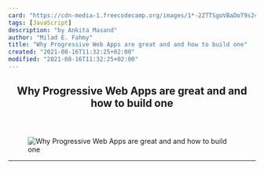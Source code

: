 ```yaml
---
card: "https://cdn-media-1.freecodecamp.org/images/1*-2ZTTSgoVBaDoT9s24Bhxg.jpeg"
tags: [JavaScript]
description: "by Ankita Masand"
author: "Milad E. Fahmy"
title: "Why Progressive Web Apps are great and and how to build one"
created: "2021-08-16T11:32:25+02:00"
modified: "2021-08-16T11:32:25+02:00"
---
```

<div class="site-wrapper">
<main id="site-main" class="site-main outer">
<div class="inner">
<article class="post-full post tag-javascript tag-reactjs tag-technology tag-programming tag-pwa ">
<header class="post-full-header">
<h1 class="post-full-title">Why Progressive Web Apps are great and and how to build one</h1>
</header>
<figure class="post-full-image">
<picture>
<source media="(max-width: 700px)" sizes="1px" srcset="data:image/gif;base64,R0lGODlhAQABAIAAAAAAAP///yH5BAEAAAAALAAAAAABAAEAAAIBRAA7 1w">
<source media="(min-width: 701px)" sizes="(max-width: 800px) 400px,
(max-width: 1170px) 700px,
1400px" srcset="https://cdn-media-1.freecodecamp.org/images/1*-2ZTTSgoVBaDoT9s24Bhxg.jpeg 300w,
https://cdn-media-1.freecodecamp.org/images/1*-2ZTTSgoVBaDoT9s24Bhxg.jpeg 600w,
https://cdn-media-1.freecodecamp.org/images/1*-2ZTTSgoVBaDoT9s24Bhxg.jpeg 1000w,
https://cdn-media-1.freecodecamp.org/images/1*-2ZTTSgoVBaDoT9s24Bhxg.jpeg 2000w">
<img onerror="this.style.display='none'" src="https://cdn-media-1.freecodecamp.org/images/1*-2ZTTSgoVBaDoT9s24Bhxg.jpeg" alt="Why Progressive Web Apps are great and and how to build one">
</picture>
</figure>
<section class="post-full-content">
<div class="post-content medium-migrated-article">
</div>
<hr>
</section>
</article>
</div>
</main>
</div>
<!-- Google Tag Manager (noscript) -->
<!-- End Google Tag Manager (noscript) -->
